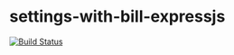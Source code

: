 # settings-with-bill-expressjs 
[![Build Status](https://travis-ci.com/Cekiso/bootcamp-terminal-tests.svg?branch=master)](https://travis-ci.com/Cekiso/bootcamp-terminal-tests)
